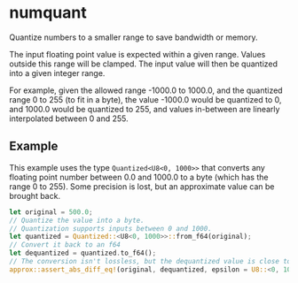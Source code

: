 # numquant

Quantize numbers to a smaller range to save bandwidth or memory.

The input floating point value is expected within a given range. Values outside this range will be clamped. The input value will then be quantized into a given integer range.

For example, given the allowed range -1000.0 to 1000.0, and the quantized range 0 to 255 (to fit in a byte), the value -1000.0 would be quantized to 0, and 1000.0 would be quantized to 255, and values in-between are linearly interpolated between 0 and 255.

## Example

This example uses the type `Quantized<U8<0, 1000>>` that converts any floating point number between 0.0 and 1000.0 to a byte (which has the range 0 to 255). Some precision is lost, but an approximate value can be brought back.

```rust
let original = 500.0;
// Quantize the value into a byte.
// Quantization supports inputs between 0 and 1000.
let quantized = Quantized::<U8<0, 1000>>::from_f64(original);
// Convert it back to an f64
let dequantized = quantized.to_f64();
// The conversion isn't lossless, but the dequantized value is close to the original:
approx::assert_abs_diff_eq!(original, dequantized, epsilon = U8::<0, 1000>::max_error());
```
